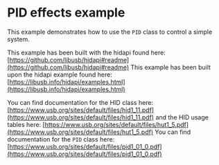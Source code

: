 # PID effects example

This example demonstrates how to use the `PID` class to control a simple system.

This example has been built with the hidapi found here: [https://github.com/libusb/hidapi#readme](https://github.com/libusb/hidapi#readme) 
This example has been built upon the hidapi example found here: [https://libusb.info/hidapi/examples.html](https://libusb.info/hidapi/examples.html)

You can find documentation for the HID class here: [https://www.usb.org/sites/default/files/hid1_11.pdf](https://www.usb.org/sites/default/files/hid1_11.pdf)
and the HID usage tables here: [https://www.usb.org/sites/default/files/hut1_5.pdf](https://www.usb.org/sites/default/files/hut1_5.pdf)
You can find documentation for the `PID` class here: [https://www.usb.org/sites/default/files/pid1_01_0.pdf](https://www.usb.org/sites/default/files/pid1_01_0.pdf)
